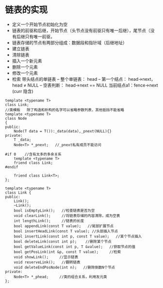 # 链表的实现
- 定义一个开始节点初始化为空
- 链表的前驱和后继，开始节点（头节点没有前驱只有唯一后继），尾节点（没有后继只有唯一前驱，
- 链表存储的节点有两部分组成：数据段和指针域（后继地址）
- 建立链表
- 清除链表
- 插入一个新元素
- 删除一个元素
- 修改一个元素
- 检索
带头结点的单链表
– 整个单链表： head
– 第一个结点： head->next，head ≠ NULL
– 空表判断： head->next == NULL
当前结点a1：fence->next (curr 隐含)
```
template <typename T>
class Link;
//类模板   除了构造和析构的名字可以省略参数列表，其他抵挡不能省略
template <typename T>
class Node
{
public:
	Node(T data = T()):_data(data),_pnext(NULL){}
private:
	T _data;
	Node<T> *_pnext;   //_pnext私有成员不能访问

#if 0    //含有太多的多余关系
	template <typename T>
	friend class Link;
#endif

	friend class Link<T>;
};

template <typename T>
class Link {
public:
	Link();
	~Link();
	bool isEmptyLink();   //检查链表是否为空
	void clearLink();     //将链表存储的内容清除，成为空表
	int lengthLink();     //链表的长度
	bool appendLink(const T value);   //尾部扩展节点
	bool insertHeadLink(const T value); //头部插入节点
	bool insertLink(const int p, const T value);   //某个节点插入
	bool deleteLink(const int p);    //删除某个节点
	bool getValueLink(const int p, T &value);   //获取节点的值
	bool getPosLink(int &p, const T value);     //检索
	void showLink();     //显示链表
	void reserveLink();   //翻转链表
	void deleteEndPosNode(int n);   //删除倒数N个节点
private:
	Node<T> *_phead;     //类的组合关系，利用友元类
};
```